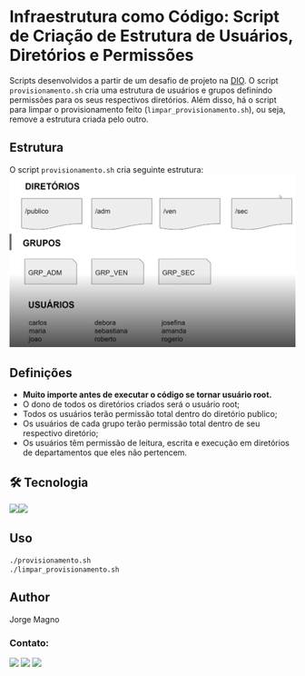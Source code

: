 # Infraestrutura como Código: Script de Criação de Estrutura de Usuários, Diretórios e Permissões

Scripts desenvolvidos a partir de um desafio de projeto na [DIO](https://www.dio.me/). 
O script ```provisionamento.sh``` cria uma estrutura de usuários e grupos definindo permissões para os seus respectivos diretórios. Além disso, há o script para limpar o provisionamento feito (```limpar_provisionamento.sh```), ou seja, remove a estrutura criada pelo outro.

## Estrutura

O script ```provisionamento.sh``` cria seguinte estrutura:
![Estrutura](estrutura.png)

## Definições

- **Muito importe antes de executar o código se tornar usuário root.**
- O dono de todos os diretórios criados será o usuário root;
- Todos os usuários terão permissão total dentro do diretório publico;
- Os usuários de cada grupo terão permissão total dentro de seu respectivo diretório;
- Os usuários têm permissão de leitura, escrita e execução em diretórios de departamentos que eles não pertencem.

## 🛠 Tecnologia
<img src="https://img.shields.io/badge/Linux-FCC624?style=for-the-badge&logo=linux&logoColor=black" /><img src="https://img.shields.io/badge/Shell_Script-121011?style=for-the-badge&logo=gnu-bash&logoColor=white" />

## Uso

```
./provisionamento.sh
./limpar_provisionamento.sh
```

## Author
Jorge Magno

### Contato:
[<img src="https://img.shields.io/badge/linkedin-%230077B5.svg?&style=for-the-badge&logo=linkedin&logoColor=white" />](https://www.linkedin.com/in/jorge-magno-l-moraes-381a19174/) 
[<img src = "https://img.shields.io/badge/instagram-%23E4405F.svg?&style=for-the-badge&logo=instagram&logoColor=white">](https://www.instagram.com/jorgepierrot/?hl=pt-br) 
[<img src = "https://img.shields.io/badge/facebook-%231877F2.svg?&style=for-the-badge&logo=facebook&logoColor=white">](https://www.facebook.com/jorge.magno.7)
